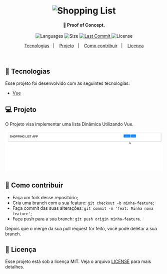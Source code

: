 <h1 align="center">
    <img alt="Shopping List" title="#GitCard" src="" width="250px" />
</h1>

<h4 align="center">
  🚀 Proof of Concept.
</h4>
<p align="center">
  <img alt="Languages" src="https://img.shields.io/github/languages/count/JoanPedro/VueJS-Shopping-List">

  <img alt="Size" src="https://img.shields.io/github/repo-size/JoanPedro/VueJS-Shopping-List">
  
  <a href="https://github.com/JoanPedro/VueJS-Shopping-List/commits/master">
    <img alt="Last Commit" src="https://img.shields.io/github/last-commit/JoanPedro/VueJS-Shopping-List">
  </a>

  <img alt="License" src="https://img.shields.io/badge/license-MIT-brightgreen">
</p>

<p align="center">
  <a href="#rocket-tecnologias">Tecnologias</a>&nbsp;&nbsp;&nbsp;|&nbsp;&nbsp;&nbsp;
  <a href="#-projeto">Projeto</a>&nbsp;&nbsp;&nbsp;|&nbsp;&nbsp;&nbsp;
  <a href="#-como-contribuir">Como contribuir</a>&nbsp;&nbsp;&nbsp;|&nbsp;&nbsp;&nbsp;
  <a href="#memo-licença">Licença</a>
</p>

<br>

## :rocket: Tecnologias

Esse projeto foi desenvolvido com as seguintes tecnologias:

- [Vue](https://vuejs.org/)

## 💻 Projeto

O Projeto visa implementar uma lista Dinâmica Utilizando Vue.

![](.github/ShoppingList.gif)
## 🤔 Como contribuir

- Faça um fork desse repositório;
- Cria uma branch com a sua feature: `git checkout -b minha-feature`;
- Faça commit das suas alterações: `git commit -m 'feat: Minha nova feature'`;
- Faça push para a sua branch: `git push origin minha-feature`.

Depois que o merge da sua pull request for feito, você pode deletar a sua branch.

## :memo: Licença

Esse projeto está sob a licença MIT. Veja o arquivo [LICENSE](LICENSE) para mais detalhes.
